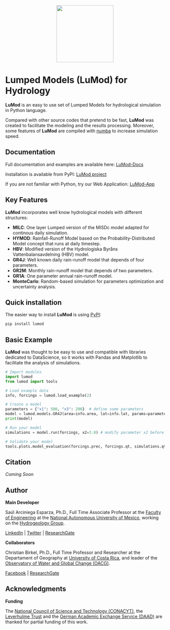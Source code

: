 <div style="text-align: center;">
<img src="img/lumod_logo.png" alt="" width="180"/>
</div>

# **Lumped Models (LuMod) for Hydrology**

**LuMod** is an easy to use set of Lumped Models for hydrological simulation in Python language.

Compared with other source codes that pretend to be fast, **LuMod** was created to facilitate the modeling and the results processing. Moreover, some features of **LuMod** are compiled with [numba](http://numba.pydata.org/) to increase simulation speed.


## **Documentation**

Full documentation and examples are available here: [LuMod-Docs](https://zaul_ae.gitlab.io/lumod-docs)

Installation is available from PyPI: [LuMod project](https://pypi.org/project/lumod/)

If you are not familiar with Python, try our Web Application: [LuMod-App](https://share.streamlit.io/saularciniegaesparza/lumod-app/main/app.py)

## **Key Features**

**LuMod** incorporates well know hydrological models with different structures:

* **MILC**: One layer Lumped version of the MISDc model adapted for continous daily simulation.
* **HYMOD**: Rainfall-Runoff Model based on the Probability-Distributed Model concept that runs at daily timestep.
* **HBV**: Modified version of the Hydrologiska Byråns Vattenbalansavdelning (HBV) model.
* **GR4J**: Well known daily rain-runoff model that depends of four parameters.
* **GR2M**: Monthly rain-runoff model that depends of two parameters.
* **GR1A**: One parameter annual rain-runoff model.
* **MonteCarlo**: Random-based simulation for parameters optimization and uncertainty analysis.

## **Quick installation**

The easier way to install **LuMod** is using [PyPI](https://pypi.org/):

```bash
pip install lumod
```

## **Basic Example**

**LuMod** was thought to be easy to use and compatible with libraries dedicated to DataScience, so it works with Pandas and Matplotlib to facilitate the analysis of simulations.

```python
# Import modules
import lumod
from lumod import tools

# Load example data
info, forcings = lumod.load_example(2)

# Create a model
parameters = {"x1": 500, "x3": 200}  # define some parameters
model = lumod.models.GR4J(area=info.area, lat=info.lat, params=parameters)
print(model)

# Run your model
simulations = model.run(forcings, x2=3.0) # modify parameter x2 before start

# Validate your model
tools.plots.model_evaluation(forcings.prec, forcings.qt, simulations.qt)
```

## **Citation**

*Coming Soon*

## **Author**

**Main Developer**

Saúl Arciniega Esparza, Ph.D., Full Time Associate Professor at the [Faculty of Engineering](https://www.ingenieria.unam.mx/) at the [National Autonomous University of Mexico](https://www.unam.mx/), working on the [Hydrogeology Group](https://www.ingenieria.unam.mx/hydrogeology/).

[LinkedIn](https://www.linkedin.com/in/saularciniegaesparza/) | [Twitter](https://twitter.com/zaul_arciniega) | [ResearchGate](https://www.researchgate.net/profile/Saul-Arciniega-Esparza)


**Collaborators**

Christian Birkel, Ph.D., Full Time Professor and Researcher at the Departament of Geography at [University of Costa Rica](https://www.ucr.ac.cr/), and leader of the [Observatory of Water and Global Change (OACG)](https://www.oacg.fcs.ucr.ac.cr/?fbclid=IwAR2Z2izD2Nrj8n7KnBuH69iGnsoUKirixrN1Y7Rd4uBo6K5zjo4dhFrYgIc).

[Facebook](https://www.facebook.com/OACG.UCR) | [ResearchGate](https://www.researchgate.net/profile/Christian_Birkel)


## **Acknowledgments**

**Funding**

The [National Council of Science and Technology (CONACYT)](https://conacyt.mx/), the [Leverhulme Trust](https://www.leverhulme.ac.uk/) and the [German Academic Exchange Service (DAAD)](https://www.daad.de/en/) are thanked for partial funding of this work.

